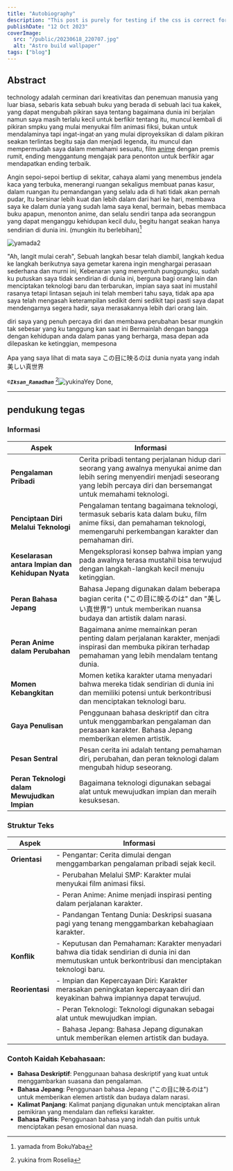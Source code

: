 ```yaml
---
title: "Autobiography"
description: "This post is purely for testing if the css is correct for the title on the page"
publishDate: "12 Oct 2023"
coverImage:
  src: "/public/20230618_220707.jpg"
  alt: "Astro build wallpaper"
tags: ["blog"]
---
```


## Abstract

technology adalah cerminan dari kreativitas dan penemuan manusia yang luar biasa, sebaris kata sebuah buku yang berada di sebuah laci tua kakek, yang dapat mengubah pikiran saya tentang bagaimana dunia ini berjalan namun saya masih terlalu kecil untuk berfikir tentang itu, muncul kembali di pikiran smpku yang mulai menyukai film animasi fiksi, bukan untuk mendalaminya tapi ingat-ingat·an yang mulai diproyeksikan di dalam pikiran seakan terlintas begitu saja dan menjadi legenda, itu muncul dan mempermudah saya dalam memahami sesuatu, film [anime](https://www.google.com/search?q=anime&oq=anime&gs_lcrp=EgZjaHJvbWUyBggAEEUYOTIGCAEQRRg9MgYIAhBFGD0yBggDEEUYPDIGCAQQRRhBMgYIBRBFGDsyBggGEEUYOzIGCAcQRRg7MgcICBAAGI8CMgcICRAAGI8C0gEIMTAzOGowajeoAgCwAgA&client=ms-android-xiaomi-rvo2&sourceid=chrome-mobile&ie=UTF-8) dengan premis rumit, ending menggantung mengajak para penonton untuk berfikir agar mendapatkan ending terbaik.

Angin sepoi-sepoi bertiup di sekitar, cahaya alami yang menembus jendela kaca yang terbuka, menerangi ruangan sekaligus membuat panas kasur, dalam ruangan itu pemandangan yang selalu ada di hati tidak akan pernah pudar, Itu bersinar lebih kuat dan lebih dalam dari hari ke hari, membawa saya ke dalam dunia yang sudah lama saya kenal, bermain, bebas membaca buku apapun, menonton anime, dan selalu sendiri tanpa ada seorangpun yang dapat menganggu kehidupan kecil dulu, begitu hangat seakan hanya sendirian di dunia ini. (mungkin itu berlebihan)[^1]

![yamada2](/20230618_220708.jpg)

"Ah, langit mulai cerah", Sebuah langkah besar telah diambil, langkah kedua ke langkah berikutnya saya gemetar karena ingin menghargai perasaan sederhana dan murni ini, Kebenaran yang menyentuh punggungku, sudah ku putuskan saya tidak sendirian di dunia ini, berguna bagi orang lain dan menciptakan teknologi baru dan terbarukan, impian saya saat ini mustahil rasanya tetapi lintasan sejauh ini telah memberi tahu saya, tidak apa apa saya telah mengasah keterampilan sedikit demi sedikit tapi pasti saya dapat mendengarnya segera hadir, saya merasakannya lebih dari orang lain.

diri saya yang penuh percaya diri dan membawa perubahan besar mungkin tak sebesar yang ku tanggung kan saat ini Bermainlah dengan bangga dengan kehidupan anda dalam panas yang berharga, masa depan ada dilepaskan ke ketinggian, mempesona

Apa yang saya lihat di mata saya
この目に映るのは
dunia nyata yang indah
美しい真世界

***`©Iksan_Ramadhan`***
[^2]![yukinaYey](/YukinaYay.png)
Done, 


------------------------------------------------
    
## pendukung tegas


### **Informasi**

| Aspek                            | Informasi                                                                                                                             |
|----------------------------------|----------------------------------------------------------------------------------------------------------------------------------------|
| **Pengalaman Pribadi**          | Cerita pribadi tentang perjalanan hidup dari seorang yang awalnya menyukai anime dan lebih sering menyendiri menjadi seseorang yang lebih percaya diri dan bersemangat untuk memahami teknologi. |
| **Penciptaan Diri Melalui Teknologi** | Pengalaman tentang bagaimana teknologi, termasuk sebaris kata dalam buku, film anime fiksi, dan pemahaman teknologi, memengaruhi perkembangan karakter dan pemahaman diri. |
| **Keselarasan antara Impian dan Kehidupan Nyata** | Mengeksplorasi konsep bahwa impian yang pada awalnya terasa mustahil bisa terwujud dengan langkah-langkah kecil menuju ketinggian. |
| **Peran Bahasa Jepang**        | Bahasa Jepang digunakan dalam beberapa bagian cerita ("この目に映るのは" dan "美しい真世界") untuk memberikan nuansa budaya dan artistik dalam narasi. |
| **Peran Anime dalam Perubahan** | Bagaimana anime memainkan peran penting dalam perjalanan karakter, menjadi inspirasi dan membuka pikiran terhadap pemahaman yang lebih mendalam tentang dunia. |
| **Momen Kebangkitan**          | Momen ketika karakter utama menyadari bahwa mereka tidak sendirian di dunia ini dan memiliki potensi untuk berkontribusi dan menciptakan teknologi baru. |
| **Gaya Penulisan**             | Penggunaan bahasa deskriptif dan citra untuk menggambarkan pengalaman dan perasaan karakter. Bahasa Jepang memberikan elemen artistik. |
| **Pesan Sentral**              | Pesan cerita ini adalah tentang pemahaman diri, perubahan, dan peran teknologi dalam mengubah hidup seseorang. |
| **Peran Teknologi dalam Mewujudkan Impian** | Bagaimana teknologi digunakan sebagai alat untuk mewujudkan impian dan meraih kesuksesan. |

### **Struktur Teks**

| Aspek              | Informasi                                                                             |
|-------------------- |--------------------------------------------------------------------------------------|
| **Orientasi**      | - Pengantar: Cerita dimulai dengan menggambarkan pengalaman pribadi sejak kecil.     |
|                    | - Perubahan Melalui SMP: Karakter mulai menyukai film animasi fiksi.                |
|                    | - Peran Anime: Anime menjadi inspirasi penting dalam perjalanan karakter.          |
|                    | - Pandangan Tentang Dunia: Deskripsi suasana pagi yang tenang menggambarkan kebahagiaan karakter. |
| **Konflik**        | - Keputusan dan Pemahaman: Karakter menyadari bahwa dia tidak sendirian di dunia ini dan memutuskan untuk berkontribusi dan menciptakan teknologi baru. |
| **Reorientasi**    | - Impian dan Kepercayaan Diri: Karakter merasakan peningkatan kepercayaan diri dan keyakinan bahwa impiannya dapat terwujud. |
|                    | - Peran Teknologi: Teknologi digunakan sebagai alat untuk mewujudkan impian.        |
|                    | - Bahasa Jepang: Bahasa Jepang digunakan untuk memberikan elemen artistik dan budaya. |

### **Contoh Kaidah Kebahasaan:**
- **Bahasa Deskriptif**: Penggunaan bahasa deskriptif yang kuat untuk menggambarkan suasana dan pengalaman.
- **Bahasa Jepang**: Penggunaan bahasa Jepang ("この目に映るのは") untuk memberikan elemen artistik dan budaya dalam narasi.
- **Kalimat Panjang**: Kalimat panjang digunakan untuk menciptakan aliran pemikiran yang mendalam dan refleksi karakter.
- **Bahasa Puitis**: Penggunaan bahasa yang indah dan puitis untuk menciptakan pesan emosional dan nuasa.

[^1]: yamada from BokuYaba
[^2]: yukina from Roselia